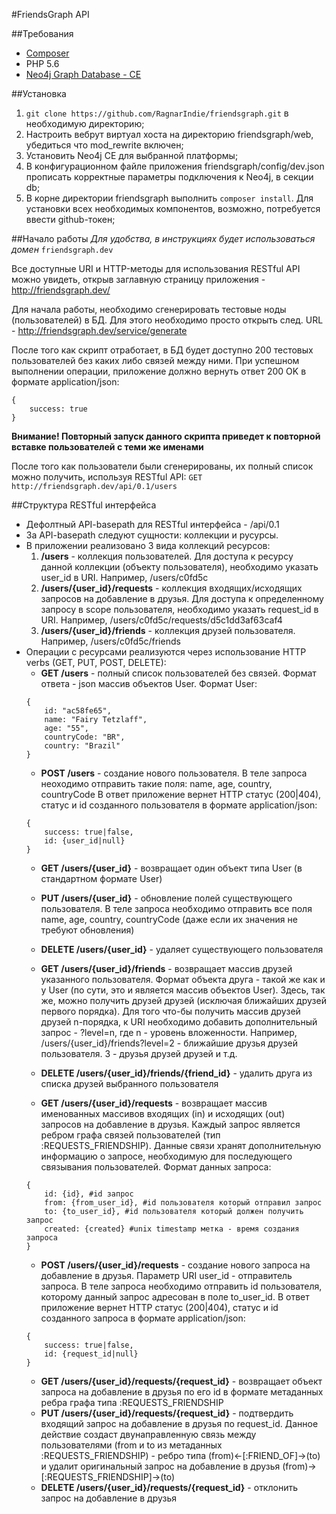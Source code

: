 #FriendsGraph API

##Требования
* [Composer](https://getcomposer.org/download/)
* PHP 5.6
* [Neo4j Graph Database - CE](http://neo4j.com/download/)

##Установка
1. `git clone https://github.com/RagnarIndie/friendsgraph.git` в необходимую директорию;
2. Настроить вебрут виртуал хоста на директорию friendsgraph/web, убедиться что mod_rewrite включен;
3. Установить Neo4j CE для выбранной платформы;
4. В конфигурационном файле приложения friendsgraph/config/dev.json прописать корректные параметры подключения к Neo4j, в секции db;
5. В корне директории friendsgraph выполнить `composer install`. Для установки всех необходимых компонентов, возможно, потребуется
ввести github-токен;

##Начало работы
*Для удобства, в инструкциях будет использоваться домен* `friendsgraph.dev`

Все доступные URI и HTTP-методы для использования RESTful API можно увидеть, открыв заглавную страницу приложения - http://friendsgraph.dev/

Для начала работы, необходимо сгенерировать тестовые ноды (пользователей) в БД. Для этого необходимо просто открыть след. URL - http://friendsgraph.dev/service/generate

После того как скрипт отработает, в БД будет доступно 200 тестовых пользователей без каких либо связей между ними.
При успешном выполнении операции, приложение должно вернуть ответ 200 OK в формате application/json:
```
{
    success: true
}
```
**Внимание! Повторный запуск данного скрипта приведет к повторной вставке пользователей с теми же именами**

После того как пользователи были сгенерированы, их полный список можно получить, используя RESTful API:
`GET http://friendsgraph.dev/api/0.1/users`

##Структура RESTful интерфейса
* Дефолтный API-basepath для RESTful интерфейса - /api/0.1
* За API-basepath следуют сущности: коллекции и русурсы.
* В приложении реализовано 3 вида коллекций ресурсов:
    1. **/users** - коллекция пользователей. Для доступа к ресурсу данной коллекции (объекту пользователя), необходимо указать user_id
    в URI. Например, /users/c0fd5c
    2. **/users/{user_id}/requests** - коллекция входящих/исходящих запросов на добавление в друзья. Для доступа к определенному запросу
    в scope пользователя, необходимо указать request_id в URI. Например, /users/c0fd5c/requests/d5c1dd3af63caf4
    3. **/users/{user_id}/friends** - коллекция друзей пользователя. Например, /users/c0fd5c/friends
* Операции с ресурсами реализуются через использование HTTP verbs (GET, PUT, POST, DELETE):
    * **GET /users** - полный список пользователей без связей. Формат ответа - json массив объектов User.
    Формат User:
    ```
    {
        id: "ac58fe65",
        name: "Fairy Tetzlaff",
        age: "55",
        countryCode: "BR",
        country: "Brazil"
    }
    ```
    * **POST /users** - создание нового пользователя. В теле запроса неоходимо отправить такие поля: name, age, country, countryCode
    В ответ приложение вернет HTTP статус (200|404), статус и id созданного пользователя в формате application/json:
    ```
    {
        success: true|false,
        id: {user_id|null}
    }
    ```
    * **GET /users/{user_id}** - возвращает один объект типа User (в стандартном формате User)
    * **PUT /users/{user_id}** - обновление полей существующего пользователя. В теле запроса необходимо отправить все поля name, age, country, countryCode
    (даже если их значения не требуют обновления)
    * **DELETE /users/{user_id}** - удаляет существующего пользователя

    * **GET /users/{user_id}/friends** - возвращает массив друзей указанного пользователя. Формат объекта друга - такой же как и у User
    (по сути, это и является массив объектов User). Здесь, так же, можно получить друзей друзей (исключая ближайших друзей первого порядка).
    Для того что-бы получить массив друзей друзей n-порядка, к URI необходимо добавить дополнительный запрос - ?level=n,
    где n - уровень вложенности. Например, /users/{user_id}/friends?level=2 - ближайшие друзья друзей пользователя. 3 - друзья друзей друзей и т.д.
    * **DELETE /users/{user_id}/friends/{friend_id}** - удалить друга из списка друзей выбранного пользователя

    * **GET /users/{user_id}/requests** - возвращает массив именованных массивов входящих (in) и исходящих (out) запросов
    на добавление в друзья. Каждый запрос является ребром графа связей пользователей (тип :REQUESTS_FRIENDSHIP). Данные связи
    хранят дополнительную информацию о запросе, необходимую для последующего связывания пользователей.
    Формат данных запроса:
    ```
    {
        id: {id}, #id запрос
        from: {from_user_id}, #id пользователя который отправил запрос
        to: {to_user_id}, #id пользователя который должен получить запрос
        created: {created} #unix timestamp метка - время создания запроса
    }
    ```
    * **POST /users/{user_id}/requests** - создание нового запроса на добавление в друзья. Параметр URI user_id - отправитель запроса.
    В теле запроса необходимо отправить id пользователя, которому данный запрос адресован в поле to_user_id. В ответ приложение вернет
    HTTP статус (200|404), статус и id созданного запроса в формате application/json:
    ```
    {
        success: true|false,
        id: {request_id|null}
    }
    ```
    * **GET /users/{user_id}/requests/{request_id}** - возвращает объект запроса на добавление в друзья по его id
    в формате метаданных ребра графа типа :REQUESTS_FRIENDSHIP
    * **PUT /users/{user_id}/requests/{request_id}** - подтвердить входящий запрос на добавление в друзья по request_id.
    Данное действие создаст двунаправленную связь между пользователями (from и to из метаданных :REQUESTS_FRIENDSHIP) - ребро
    типа (from)<-[:FRIEND_OF]->(to) и удалит оригинальный запрос на добавление в друзья (from)->[:REQUESTS_FRIENDSHIP]->(to)
    * **DELETE /users/{user_id}/requests/{request_id}** - отклонить запрос на добавление в друзья
